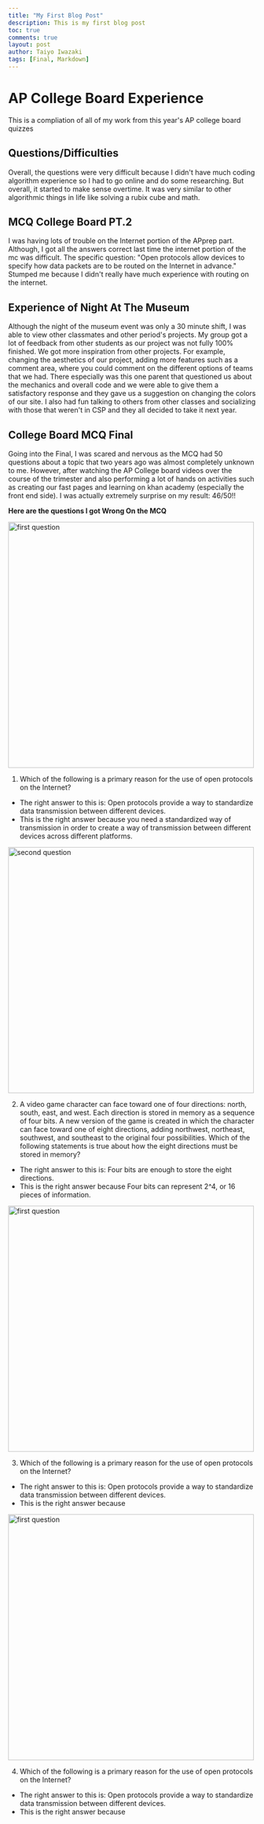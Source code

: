 ```yaml
---
title: "My First Blog Post"
description: This is my first blog post
toc: true
comments: true
layout: post
author: Taiyo Iwazaki
tags: [Final, Markdown]
---
```


# AP College Board Experience
This is a compliation of all of my work from this year's AP college board quizzes

## Questions/Difficulties
Overall, the questions were very difficult because I didn't have much coding algorithm experience so I had to go online and do some researching. But overall, it started to make sense overtime. It was very similar to other algorithmic things in life like solving a rubix cube and math.

## MCQ College Board PT.2
I was having lots of trouble on the Internet portion of the APprep part. Although, I got all the answers correct last time the internet portion of the mc was difficult. The specific question: "Open protocols allow devices to specify how data packets are to be routed on the Internet in advance." Stumped me because I didn't really have much experience with routing on the internet.

## Experience of Night At The Museum
Although the night of the museum event was only a 30 minute shift, I was able to view other classmates and other period's projects. My group got a lot of feedback from other students as our project was not fully 100% finished. We got more inspiration from other projects. For example, changing the aesthetics of our project, adding more features such as a comment area, where you could comment on the different options of teams that we had. There especially was this one parent that questioned us about the mechanics and overall code and we were able to give them a satisfactory response and they gave us a suggestion on changing the colors of our site. I also had fun talking to others from other classes and socializing with those that weren't in CSP and they all decided to take it next year.

## College Board MCQ Final
Going into the Final, I was scared and nervous as the MCQ had 50 questions about a topic that two years ago was almost completely unknown to me. However, after watching the AP College board videos over the course of the trimester and also performing a lot of hands on activities such as creating our fast pages and learning on khan academy (especially the front end side). I was actually extremely surprise on my result: 46/50!! 

**Here are the questions I got Wrong On the MCQ**

<!--- This is the first question--->

<img src = "https://user-images.githubusercontent.com/111478625/200662869-6c529e2b-01cc-42c1-809f-3f2097848409.png" alt = "first question" width = 500>

1. Which of the following is a primary reason for the use of open protocols on the Internet?
- The right answer to this is: Open protocols provide a way to standardize data transmission between different devices.
- This is the right answer because you need a standardized way of transmission in order to create a way of transmission between different devices across different platforms.

<!--- This is the second question--->

<img src = "https://user-images.githubusercontent.com/111478625/200665666-34c83292-4c10-44b2-8c3f-c29208b5bd2d.png" alt = "second question" width = 500>

2. A video game character can face toward one of four directions: north, south, east, and west. Each direction is stored in memory as a sequence of four bits. A new version of the game is created in which the character can face toward one of eight directions, adding northwest, northeast, southwest, and southeast to the original four possibilities. Which of the following statements is true about how the eight directions must be stored in memory?
- The right answer to this is: Four bits are enough to store the eight directions.
- This is the right answer because Four bits can represent 2^4, or 16 pieces of information.

<!--- This is the third question--->

<img src = "https://user-images.githubusercontent.com/111478625/200662869-6c529e2b-01cc-42c1-809f-3f2097848409.png" alt = "first question" width = 500>

3. Which of the following is a primary reason for the use of open protocols on the Internet?
- The right answer to this is: Open protocols provide a way to standardize data transmission between different devices.
- This is the right answer because 

<!--- This is the fourth question--->

<img src = "https://user-images.githubusercontent.com/111478625/200662869-6c529e2b-01cc-42c1-809f-3f2097848409.png" alt = "first question" width = 500>

4. Which of the following is a primary reason for the use of open protocols on the Internet?
- The right answer to this is: Open protocols provide a way to standardize data transmission between different devices.
- This is the right answer because 